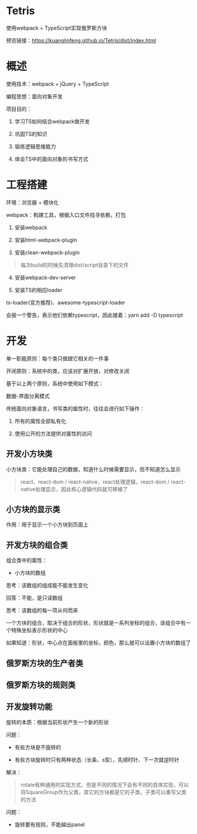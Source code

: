 # Tetris
使用webpack + TypeScript实现俄罗斯方块 

预览链接：https://kuanglinfeng.github.io/Tetris/dist/index.html

# 概述

使用技术：webpack + jQuery + TypeScript 

编程思想：面向对象开发

项目目的：

1. 学习TS如何结合webpack做开发

2. 巩固TS的知识

3. 锻炼逻辑思维能力

4. 体会TS中的面向对象的书写方式




# 工程搭建

环境：浏览器 + 模块化

webpack：构建工具，根据入口文件找寻依赖，打包

1. 安装webpack

2. 安装html-webpack-plugin

3. 安装clean-webpack-plugin

> 每次build的时候先清理dist/script目录下的文件

4. 安装webpack-dev-server

5. 安装TS的相应loader

ts-loader(官方推荐)、awesome-typescript-loader

会报一个警告，表示他们依赖typescript，因此接着：yarn add -D typescript

# 开发

单一职能原则：每个类只做跟它相关的一件事

开闭原则：系统中的类，应该对扩展开放，对修改关闭

基于以上两个原则，系统中使用如下模式：

数据-界面分离模式

传统面向对象语言，书写类的属性时，往往会进行如下操作：

1. 所有的属性全部私有化

2. 使用公开的方法提供对属性的访问

## 开发小方块类

小方块类：它能处理自己的数据，知道什么时候需要显示，但不知道怎么显示

> react、react-dom / react-native，react处理逻辑，react-dom / react-native处理显示，因此核心逻辑代码就可移植了

## 小方块的显示类

作用：用于显示一个小方块到页面上

## 开发方块的组合类

组合类中的属性：

- 小方块的数组

思考：该数组的组成能不能发生变化

回答：不能，是只读数组

思考：该数组的每一项从何而来

一个方块的组合，取决于组合的形状，形状就是一系列坐标的组合，该组合中有一个特殊坐标表示形状的中心

如果知道：形状，中心点在面板里的坐标，颜色，那么就可以设置小方块的数组了

## 俄罗斯方块的生产者类

## 俄罗斯方块的规则类

## 开发旋转功能

旋转的本质：根据当前形状产生一个新的形状

问题：

- 有些方块是不旋转的

- 有些方块旋转时只有两种状态（长条、s型），先顺时针、下一次就逆时针

解决：

> rotate有种通用的实现方式，但是不同的情况下会有不同的具体实现，可以将SquareGroup作为父类，其它的方块都是它的子类，子类可以重写父类的方法  

问题：

- 旋转要有规则，不能越出panel









